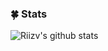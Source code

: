 ### 🍀 Stats

![Riizv's github stats](https://github-readme-stats.vercel.app/api?username=Riizv&show_icons=true&theme=gotham&include_all_commits=true&border_radius=0&hide_border=true)
